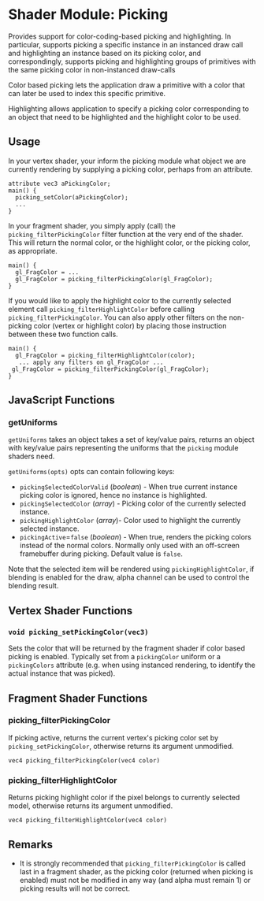 # Shader Module: Picking

Provides support for color-coding-based picking and highlighting. In particular, supports picking a specific instance in an instanced draw call and highlighting an instance based on its picking color, and correspondingly, supports picking and highlighting groups of primitives with the same picking color in non-instanced draw-calls

Color based picking lets the application draw a primitive with a color that can later be used to index this specific primitive.

Highlighting allows application to specify a picking color corresponding to an object that need to be highlighted and the highlight color to be used.

## Usage

In your vertex shader, your inform the picking module what object we are currently rendering by supplying a picking color, perhaps from an attribute.
```
attribute vec3 aPickingColor;
main() {
  picking_setColor(aPickingColor);
  ...
}
```

In your fragment shader, you simply apply (call) the `picking_filterPickingColor` filter function at the very end of the shader. This will return the normal color, or the highlight color, or the picking color, as appropriate.
```
main() {
  gl_FragColor = ...
  gl_FragColor = picking_filterPickingColor(gl_FragColor);
}
```
If you would like to apply the highlight color to the currently selected element call `picking_filterHighlightColor` before calling `picking_filterPickingColor`. You can also apply other filters on the non-picking color (vertex or highlight color) by placing those instruction between these two function calls.

 ```
main() {
   gl_FragColor = picking_filterHighlightColor(color);
    ... apply any filters on gl_FragColor ...
  gl_FragColor = picking_filterPickingColor(gl_FragColor);
}

```

## JavaScript Functions

### getUniforms

`getUniforms` takes an object takes a set of key/value pairs, returns an object with key/value pairs representing the uniforms that the `picking` module shaders need.

`getUniforms(opts)`
opts can contain following keys:
* `pickingSelectedColorValid` (*boolean*) - When true current instance picking color is ignored, hence no instance is highlighted.
* `pickingSelectedColor` (*array*) - Picking color of the currently selected instance.
* `pickingHighlightColor` (*array*)- Color used to highlight the currently selected instance.
* `pickingActive`=`false` (*boolean*) - When true, renders the picking colors instead of the normal colors. Normally only used with an off-screen framebuffer during picking. Default value is `false`.

Note that the selected item will be rendered using `pickingHighlightColor`, if blending is enabled for the draw, alpha channel can be used to control the blending result.


## Vertex Shader Functions

### `void picking_setPickingColor(vec3)`

Sets the color that will be returned by the fragment shader if color based picking is enabled. Typically set from a `pickingColor` uniform or a `pickingColors` attribute (e.g. when using instanced rendering, to identify the actual instance that was picked).


## Fragment Shader Functions

### picking_filterPickingColor

If picking active, returns the current vertex's picking color set by `picking_setPickingColor`, otherwise returns its argument unmodified.

`vec4 picking_filterPickingColor(vec4 color)`

### picking_filterHighlightColor

Returns picking highlight color if the pixel belongs to currently selected model, otherwise returns its argument unmodified.

`vec4 picking_filterHighlightColor(vec4 color)`

## Remarks

* It is strongly recommended that `picking_filterPickingColor` is called last in a fragment shader, as the picking color (returned when picking is enabled) must not be modified in any way (and alpha must remain 1) or picking results will not be correct.
